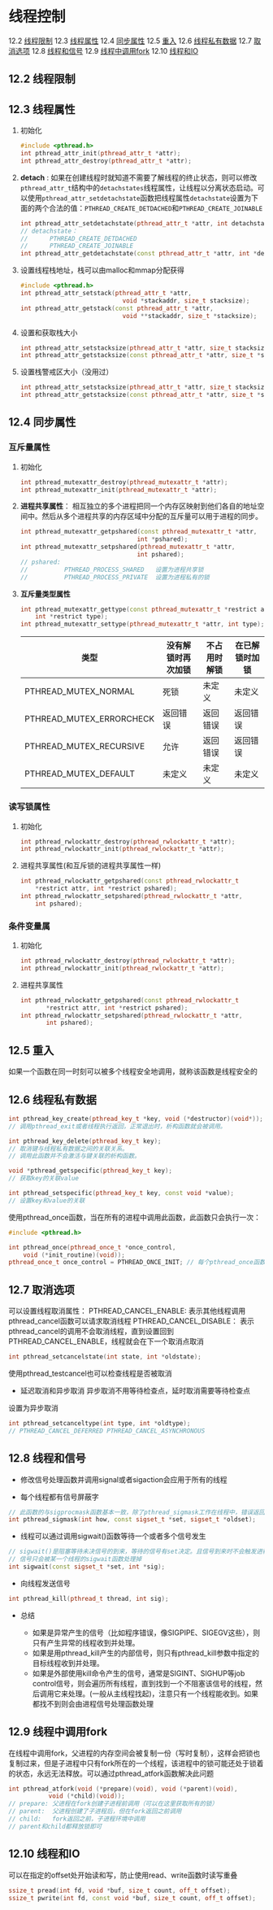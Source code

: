 # 线程控制

12.2 [线程限制](#122-线程限制 )
12.3 [线程属性](#123-线程属性 )
12.4 [同步属性](#124-同步属性 )
12.5 [重入](#125-重入 )
12.6 [线程私有数据](#126-线程私有数据 )
12.7 [取消选项](#127-取消选项 )
12.8 [线程和信号](#128-线程和信号 )
12.9 [线程中调用fork](#129-线程中调用fork )
12.10 [线程和IO](#1210-线程和IO )

## 12.2 线程限制

## 12.3 线程属性

1. 初始化

    ```c++
    #include <pthread.h>
    int pthread_attr_init(pthread_attr_t *attr);
    int pthread_attr_destroy(pthread_attr_t *attr);
    ```

2. **detach** : 如果在创建线程时就知道不需要了解线程的终止状态，则可以修改`pthread_attr_t`结构中的`detachstates`线程属性，让线程以分离状态启动。可以使用`pthread_attr_setdetachstate`函数把线程属性`detachstate`设置为下面的两个合法的值：`PTHREAD_CREATE_DETDACHED`和`PTHREAD_CREATE_JOINABLE`

    ```c++
    int pthread_attr_setdetachstate(pthread_attr_t *attr, int detachstate);
    // detachstate：
    //      PTHREAD_CREATE_DETDACHED
    //      PTHREAD_CREATE_JOINABLE
    int pthread_attr_getdetachstate(const pthread_attr_t *attr, int *detachstate);
    ```

3. 设置线程栈地址，栈可以由malloc和mmap分配获得

    ```c++
    #include <pthread.h>
    int pthread_attr_setstack(pthread_attr_t *attr,
                                void *stackaddr, size_t stacksize);
    int pthread_attr_getstack(const pthread_attr_t *attr,
                                void **stackaddr, size_t *stacksize);
    ```

4. 设置和获取栈大小

    ```c++
    int pthread_attr_setstacksize(pthread_attr_t *attr, size_t stacksize);
    int pthread_attr_getstacksize(const pthread_attr_t *attr, size_t *stacksize);
    ```

5. 设置栈警戒区大小（没用过）

    ```c++
    int pthread_attr_setstacksize(pthread_attr_t *attr, size_t stacksize);
    int pthread_attr_getstacksize(const pthread_attr_t *attr, size_t *stacksize);
    ```

## 12.4 同步属性

### 互斥量属性

1. 初始化

    ```c++
    int pthread_mutexattr_destroy(pthread_mutexattr_t *attr);
    int pthread_mutexattr_init(pthread_mutexattr_t *attr);
    ```

2. **进程共享属性**： 相互独立的多个进程把同一个内存区映射到他们各自的地址空间中。然后从多个进程共享的内存区域中分配的互斥量可以用于进程的同步。

    ```c++
    int pthread_mutexattr_getpshared(const pthread_mutexattr_t *attr,
                                    int *pshared);
    int pthread_mutexattr_setpshared(pthread_mutexattr_t *attr,
                                    int pshared);
    // pshared:
    //          PTHREAD_PROCESS_SHARED   设置为进程共享锁
    //          PTHREAD_PROCESS_PRIVATE  设置为进程私有的锁
    ```

3. **互斥量类型属性**

    ```c++
    int pthread_mutexattr_gettype(const pthread_mutexattr_t *restrict attr,
        int *restrict type);
    int pthread_mutexattr_settype(pthread_mutexattr_t *attr, int type);
    ```

    类型          | 没有解锁时再次加锁 | 不占用时解锁 | 在已解锁时加锁
    -|-|-|-
    PTHREAD_MUTEX_NORMAL     | 死锁     | 未定义  | 未定义
    PTHREAD_MUTEX_ERRORCHECK | 返回错误 | 返回错误 | 返回错误
    PTHREAD_MUTEX_RECURSIVE  | 允许     | 返回错误 | 返回错误
    PTHREAD_MUTEX_DEFAULT    | 未定义   | 未定义   | 未定义

### 读写锁属性

1. 初始化

    ```c++
    int pthread_rwlockattr_destroy(pthread_rwlockattr_t *attr);
    int pthread_rwlockattr_init(pthread_rwlockattr_t *attr);
    ```

2. 进程共享属性(和互斥锁的进程共享属性一样)

    ```c++
    int pthread_rwlockattr_getpshared(const pthread_rwlockattr_t
        *restrict attr, int *restrict pshared);
    int pthread_rwlockattr_setpshared(pthread_rwlockattr_t *attr,
        int pshared);
    ```

### 条件变量属

1. 初始化

    ```c++
    int pthread_rwlockattr_destroy(pthread_rwlockattr_t *attr);
    int pthread_rwlockattr_init(pthread_rwlockattr_t *attr);
    ```

2. 进程共享属性

    ```c++
    int pthread_rwlockattr_getpshared(const pthread_rwlockattr_t
           *restrict attr, int *restrict pshared);
    int pthread_rwlockattr_setpshared(pthread_rwlockattr_t *attr,
           int pshared);
    ```

## 12.5 重入

如果一个函数在同一时刻可以被多个线程安全地调用，就称该函数是线程安全的

## 12.6 线程私有数据

```c++
int pthread_key_create(pthread_key_t *key, void (*destructor)(void*));
// 调用pthread_exit或者线程执行返回，正常退出时，析构函数就会被调用。

int pthread_key_delete(pthread_key_t key);
// 取消键与线程私有数据之间的关联关系。
// 调用此函数并不会激活与键关联的析构函数。

void *pthread_getspecific(pthread_key_t key);
// 获取key的关联value

int pthread_setspecific(pthread_key_t key, const void *value);
// 设置key和value的关联


```

使用pthread_once函数，当在所有的进程中调用此函数，此函数只会执行一次：

```c++
#include <pthread.h>

int pthread_once(pthread_once_t *once_control,
    void (*init_routine)(void));
pthread_once_t once_control = PTHREAD_ONCE_INIT; // 每个pthread_once函数都必须引用相同的once_control， 执行后 once_control会变成其他值导致其他线程的pthread_once函数不再执行。
```

## 12.7 取消选项

可以设置线程取消属性：
PTHREAD_CANCEL_ENABLE:  表示其他线程调用pthread_cancel函数可以请求取消线程
PTHREAD_CANCEL_DISABLE： 表示pthread_cancel的调用不会取消线程，直到设置回到PTHREAD_CANCEL_ENABLE，线程就会在下一个取消点取消

```c++
int pthread_setcancelstate(int state, int *oldstate);
```

使用pthread_testcancel也可以检查线程是否被取消

* 延迟取消和异步取消
异步取消不用等待检查点，延时取消需要等待检查点

设置为异步取消

```c++
int pthread_setcanceltype(int type, int *oldtype);
// PTHREAD_CANCEL_DEFERRED PTHREAD_CANCEL_ASYNCHRONOUS
```

## 12.8 线程和信号

* 修改信号处理函数并调用signal或者sigaction会应用于所有的线程

* 每个线程都有信号屏蔽字

```c++
// 此函数的与sigprocmask函数基本一致，除了pthread_sigmask工作在线程中，错误返回错误码
int pthread_sigmask(int how, const sigset_t *set, sigset_t *oldset);
```

* 线程可以通过调用sigwait()函数等待一个或者多个信号发生

```c++
// sigwait()是阻塞等待未决信号的到来，等待的信号有set决定。且信号到来时不会触发进程的信号处理函数
// 信号只会被某一个线程的sigwait函数处理掉
int sigwait(const sigset_t *set, int *sig);
```

* 向线程发送信号

```c++
int pthread_kill(pthread_t thread, int sig);
```

* 总结

  * 如果是异常产生的信号（比如程序错误，像SIGPIPE、SIGEGV这些），则只有产生异常的线程收到并处理。
  * 如果是用pthread_kill产生的内部信号，则只有pthread_kill参数中指定的目标线程收到并处理。
  * 如果是外部使用kill命令产生的信号，通常是SIGINT、SIGHUP等job control信号，则会遍历所有线程，直到找到一个不阻塞该信号的线程，然后调用它来处理。(一般从主线程找起)，注意只有一个线程能收到。如果都找不到则会由进程信号处理函数处理

## 12.9 线程中调用fork

在线程中调用fork，父进程的内存空间会被复制一份（写时复制），这样会把锁也复制过来，但是子进程中只有fork所在的一个线程，该进程中的锁可能还处于锁着的状态，永远无法释放。可以通过pthread_atfork函数解决此问题

```c++
int pthread_atfork(void (*prepare)(void), void (*parent)(void),
           void (*child)(void));
// prepare: 父进程在fork创建子进程前调用（可以在这里获取所有的锁）
// parent:  父进程创建了子进程后，但在fork返回之前调用
// child:   fork返回之前，子进程环境中调用
// parent和child都释放锁即可
```

## 12.10 线程和IO

可以在指定的offset处开始读和写，防止使用read、write函数时读写重叠

```c++
ssize_t pread(int fd, void *buf, size_t count, off_t offset);
ssize_t pwrite(int fd, const void *buf, size_t count, off_t offset);
```
